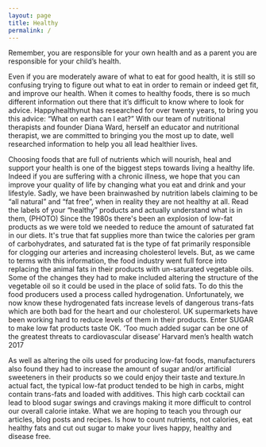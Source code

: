 ```yaml
---
layout: page
title: Healthy
permalink: /
---
```


Remember, you are responsible for your own health and as a parent you are responsible for your child’s health.  

Even if you are moderately aware of what to eat for good health, it is still so confusing trying to  figure out what to eat in order to remain or indeed get fit, and improve our health. When it comes to healthy foods, there is so much different  information out there that it’s difficult to know where to look for  advice. Happyhealthynut has researched for over twenty years, to bring you this advice: “What on earth can I eat?” With our team of nutritional therapists and founder Diana Ward, herself an educator and nutritional therapist, we are committed to bringing you the most up to date, well researched information to help you all lead healthier lives.

Choosing  foods that are full of nutrients which  will nourish, heal and support your health is one of the biggest steps towards living a healthy life. Indeed if you are suffering with a chronic illness, we hope that you can improve your quality of life by changing what you eat and drink and your lifestyle. 
Sadly, we have been brainwashed by nutrition labels claiming to be “all natural” and “fat free”, when in reality they are not healthy at all.
Read the labels of your “healthy” products and actually understand what is in them, (PHOTO)
Since the 1980s there's been an explosion of low-fat products as we were told we needed to reduce the amount of saturated fat in our diets. It's true that fat supplies more than twice the calories per gram of carbohydrates, and saturated fat is the type of fat primarily responsible for clogging our arteries and increasing cholesterol levels. But, as we came to terms with this information, the food industry went full force into replacing the animal fats in their products with un-saturated vegetable oils. Some of the changes they had to make included altering the structure of the vegetable oil so it could be used in the place of solid fats. To do this the food producers used a process called hydrogenation.
Unfortunately, we now know these hydrogenated fats increase levels of dangerous trans-fats which are both bad for the heart and our cholesterol. UK supermarkets have been working hard to reduce levels of them in their products.
Enter SUGAR to make low fat products taste OK.
‘Too much added sugar can be one of the greatest threats to cardiovascular disease’ Harvard men’s health watch 2017
 
As well as altering the oils used for producing low-fat foods, manufacturers also found they had to increase the amount of sugar and/or artificial sweeteners in their products so we could enjoy their taste and texture.In actual fact, the typical low-fat product tended to be high in carbs, might contain trans-fats and loaded with additives. This high carb cocktail can lead to blood sugar swings and cravings making it more difficult to control our overall calorie intake. What we are hoping to teach you through our articles, blog posts and recipes. Is how to count nutrients, not calories, eat healthy fats and cut out sugar to make your lives happy, healthy and disease free.

